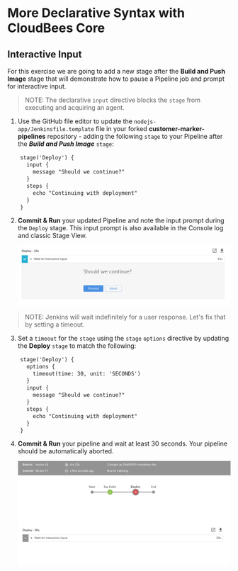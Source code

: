 # More Declarative Syntax with CloudBees Core

## Interactive Input

For this exercise we are going to add a new stage after the **Build and Push Image** stage that will demonstrate how to pause a Pipeline job and prompt for interactive input. 

>NOTE: The declarative `input` directive blocks the `stage` from executing and acquiring an agent.

1. Use the GitHub file editor to update the `nodejs-app/Jenkinsfile.template` file in your forked **customer-marker-pipelines** repository - adding the following `stage` to your Pipeline after the ***Build and Push Image*** `stage`:

```
    stage('Deploy') {
      input {
        message "Should we continue?"
      }
      steps {
        echo "Continuing with deployment"
      }
    }
```

2. **Commit & Run** your updated Pipeline and note the input prompt during the ```Deploy``` stage.  This input prompt is also available in the Console log and classic Stage View.<p><img src="img/2-input-basic.png" width=550/>

>NOTE: Jenkins will wait indefinitely for a user response. Let's fix that by setting a timeout.

3. Set a `timeout` for the `stage` using the `stage` `options` directive by updating the **Deploy** `stage` to match the following:

```
    stage('Deploy') {
      options {
        timeout(time: 30, unit: 'SECONDS') 
      }
      input {
        message "Should we continue?"
      }
      steps {
        echo "Continuing with deployment"
      }
    }
```

4. **Commit & Run** your pipeline and wait at least 30 seconds. Your pipeline should be automatically aborted.<p><img src="img/2-input-timeout.png" width=550/>